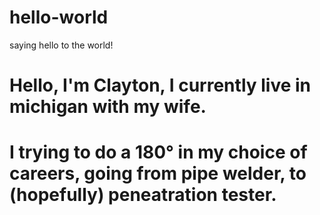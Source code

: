 # hello-world
saying hello to the world!
# Hello, I'm Clayton, I currently live in michigan with my wife.
# I trying to do a 180° in my choice of careers, going from pipe welder, to (hopefully) peneatration tester.
